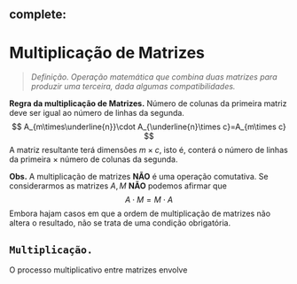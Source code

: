 complete:
---
$\newcommand\mycolv[1]{\begin{bmatrix}#1\end{bmatrix}}$
# Multiplicação de Matrizes

> $\textit{Definição.}$ *Operação matemática que combina duas matrizes para produzir uma terceira, dada algumas compatibilidades.*

$\textbf{Regra da multiplicação de Matrizes.}$ Número de colunas da primeira matriz deve ser igual ao número de linhas da segunda.
$$
A_{m\times\underline{n}}\cdot A_{\underline{n}\times c}=A_{m\times c}
$$
A matriz resultante terá dimensões $m\times c$, isto é, conterá o número de linhas da primeira $\times$ número de colunas da segunda.

$\textbf{Obs.}$ A multiplicação de matrizes $\textbf{NÃO}$ é uma operação comutativa. Se considerarmos as matrizes $A,M$ $\textbf{NÃO}$ podemos afirmar que
$$
A\cdot M=M\cdot A
$$
Embora hajam casos em que a ordem de multiplicação de matrizes não altera o resultado, não se trata de uma condição obrigatória.

## $\texttt{Multiplicação.}$

O processo multiplicativo entre matrizes envolve 

